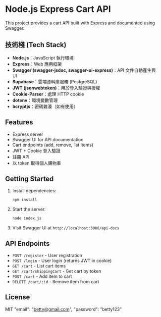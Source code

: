 # Node.js Express Cart API

This project provides a cart API built with Express and documented using Swagger.

## 技術棧 (Tech Stack)

- **Node.js**：JavaScript 執行環境
- **Express**：Web 應用框架
- **Swagger (swagger-jsdoc, swagger-ui-express)**：API 文件自動產生與 UI
- **Supabase**：雲端資料庫服務 (PostgreSQL)
- **JWT (jsonwebtoken)**：用於登入驗證與授權
- **Cookie-Parser**：處理 HTTP cookie
- **dotenv**：環境變數管理
- **bcryptjs**：密碼雜湊（如有使用）

## Features
- Express server
- Swagger UI for API documentation
- Cart endpoints (add, remove, list items)
- JWT + Cookie 登入驗證
- 註冊 API
- 以 token 取得個人購物車

## Getting Started
1. Install dependencies:
   ```bash
   npm install
   ```
2. Start the server:
   ```bash
   node index.js
   ```
3. Visit Swagger UI at `http://localhost:3000/api-docs`

## API Endpoints
- `POST /register` - User registration
- `POST /login` - User login (returns JWT in cookie)
- `GET /cart` - List cart items
- `GET /cart/shippingCart` - Get cart by token
- `POST /cart` - Add item to cart
- `DELETE /cart/:id` - Remove item from cart

## License
MIT
  "email": "betty@gmail.com",
  "password": "betty123"